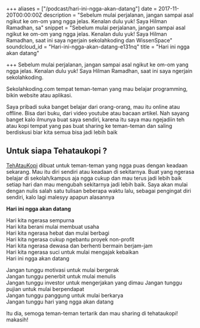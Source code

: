 +++
aliases = ["/podcast/hari-ini-ngga-akan-datang"]
date = 2017-11-20T00:00:00Z
description = "Sebelum mulai perjalanan, jangan sampai asal ngikut ke om-om yang ngga jelas. Kenalan dulu yuk! Saya Hilman Ramadhan, sa"
snippet = "Sebelum mulai perjalanan, jangan sampai asal ngikut ke om-om yang ngga jelas. Kenalan dulu yuk! Saya Hilman Ramadhan, saat ini saya ngerjain sekolahkoding dan WissenSpace"
soundcloud_id = "Hari-ini-ngga-akan-datang-e131nq"
title = "Hari ini ngga akan datang"

+++
Sebelum mulai perjalanan, jangan sampai asal ngikut ke om-om yang ngga jelas. Kenalan dulu yuk! Saya Hilman Ramadhan, saat ini saya ngerjain sekolahkoding.

Sekolahkoding.com tempat teman-teman yang mau belajar programming, bikin website atau aplikasi.

Saya pribadi suka banget belajar dari orang-orang, mau itu online atau offline. Bisa dari buku, dari video youtube atau bacaan artikel. Nah sayang banget kalo ilmunya buat saya sendiri, karena itu saya mau ngejadiin teh atau kopi tempat yang pas buat sharing ke teman-teman dan saling berdiskusi biar kita semua bisa jadi lebih baik

## Untuk siapa Tehataukopi ?

[TehAtauKopi](https://tehataukopi.club) dibuat untuk teman-teman yang ngga puas dengan keadaan sekarang. Mau itu diri sendiri atau keadaan di sekitarnya. Buat yang ngerasa belajar di sekolah/kampus aja ngga cukup dan mau terus jadi lebih baik setiap hari dan mau mengubah sekitarnya jadi lebih baik. Saya akan mulai dengan nulis salah satu tulisan beberapa waktu lalu, sebagai pengingat diri sendiri, kalo lagi malesyy apapun alasannya

**Hari ini ngga akan datang**

Hari kita ngerasa sempurna  
Hari kita berani mulai membuat usaha   
Hari kita ngerasa hebat dan mulai berbagi   
Hari kita ngerasa cukup ngebantu proyek non-profit   
Hari kita ngerasa dewasa dan berhenti bermain berjam-jam  
Hari kita ngerasa suci untuk mulai mengajak kebaikan   
Hari ini ngga akan datang

Jangan tunggu motivasi untuk mulai bergerak  
Jangan tunggu penerbit untuk mulai menulis   
Jangan tunggu investor untuk mengerjakan yang dimau Jangan tunggu pujian untuk mulai berpendapat   
Jangan tunggu panggung untuk mulai berkarya   
Jangan tunggu hari yang ngga akan datang

Itu dia, semoga teman-teman tertarik dan mau sharing di tehataukopi! makasih!
